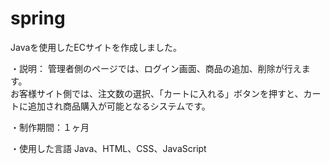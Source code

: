 # spring

Javaを使用したECサイトを作成しました。

・説明：
管理者側のページでは、ログイン画面、商品の追加、削除が行えます。<br>
お客様サイト側では、注文数の選択、「カートに入れる」ボタンを押すと、カートに追加され商品購入が可能となるシステムです。<br>

・制作期間：１ヶ月

・使用した言語
Java、HTML、CSS、JavaScript
